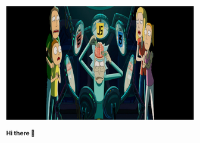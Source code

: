 <img src="https://github.com/AlexRemar/My-project-HeaderShaurma/blob/main/Images/riki4.png" alt="The Unlimited" width="850" height='305'/>


### Hi there 👋

<!--
**AlexRemar/AlexRemar** is a ✨ _special_ ✨ repository because its `README.md` (this file) appears on your GitHub profile.

Here are some ideas to get you started:

- 🔭 I’m currently working on ...
- 🌱 I’m currently learning ...
- 👯 I’m looking to collaborate on ...
- 🤔 I’m looking for help with ...
- 💬 Ask me about ...
- 📫 How to reach me: ...
- 😄 Pronouns: ...
- ⚡ Fun fact: ...
-->
